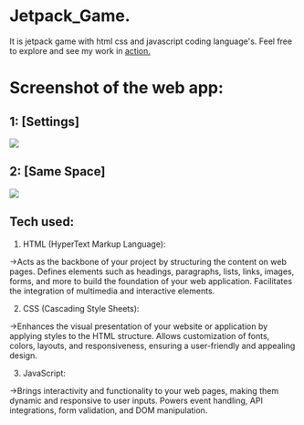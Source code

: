 # Jetpack_Game.
It is jetpack game with html css and javascript coding language's.
Feel free to explore and see my work in  <a href='https://super-gta-adventure.vercel.app/'>action.</a>



# Screenshot of the web app:
## 1: [Settings]
<img src="https://utfs.io/f/mJvRnIkXEid5iun7zJgotJEDuSHdcl0XM94hkUnz2sWZQfVg"/>

## 2: [Same Space]
<img src="https://utfs.io/f/mJvRnIkXEid5K0ZVQafFybz6lwTPv4jp0I8ZhrQC1cn75UoR"/>

## Tech used:
1. HTML (HyperText Markup Language):

->Acts as the backbone of your project by structuring the content on web pages.
Defines elements such as headings, paragraphs, lists, links, images, forms, and more to build the foundation of your web application.
Facilitates the integration of multimedia and interactive elements.

2. CSS (Cascading Style Sheets):

->Enhances the visual presentation of your website or application by applying styles to the HTML structure.
Allows customization of fonts, colors, layouts, and responsiveness, ensuring a user-friendly and appealing design.

3. JavaScript:

->Brings interactivity and functionality to your web pages, making them dynamic and responsive to user inputs.
Powers event handling, API integrations, form validation, and DOM manipulation.
